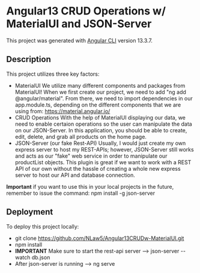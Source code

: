 # Angular13 CRUD Operations w/ MaterialUI and JSON-Server

This project was generated with [Angular CLI](https://github.com/angular/angular-cli) version 13.3.7.

## Description
This project utilizes three key factors: 
- MaterialUI
We utilize many different components and packages from MaterialUI! When we first create our project, we need to add "ng add @angular/material". From there, we need to import dependencies in our app.module.ts, depending on the different components that we are using from: https://material.angular.io/
- CRUD Operations
With the help of MaterialUI displaying our data, we need to enable certaion operations so the user can manipulate the data on our JSON-Server. In this application, you should be able to create, edit, delete, and grab all products on the home page. 
- JSON-Server (our fake Rest-API)
Usually, I would just create my own express server to host my REST-APIs; however, JSON-Server still works and acts as our "fake" web service in order to manipulate our productList objects. This plugin is great if we want to work with a REST API of our own without the hassle of creating a whole new express server to host our API and database connection. 

**Important** if you want to use this in your local projects in the future, remember to issue the command: npm install -g json-server

## Deployment
To deploy this project locally:
- git clone https://github.com/NLaw5/Angular13CRUDw-MaterialUI.git
- npm install 
- **IMPORTANT** Make sure to start the rest-api server --> json-server --watch db.json
- After json-server is running --> ng serve

